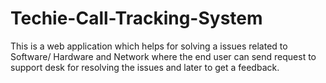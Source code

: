 # Techie-Call-Tracking-System
This is a web application which helps for solving a issues related to Software/ Hardware and Network where the end user can send request to support desk for resolving the issues and later to get a feedback.
